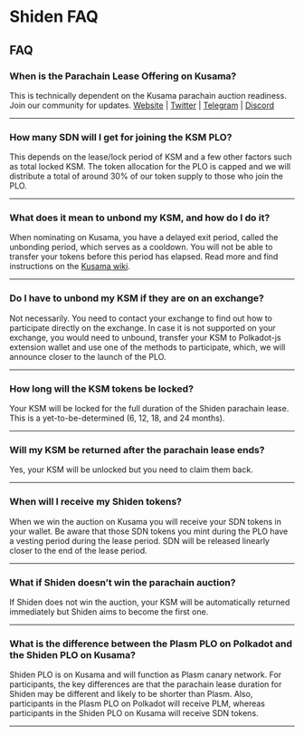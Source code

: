 # Shiden FAQ

## **FAQ**

### **When is the Parachain Lease Offering on Kusama?**

This is technically dependent on the Kusama parachain auction readiness. Join our community for updates. [Website](https://www.plasmnet.io/) \| [Twitter](https://twitter.com/Plasm_Network) \| [Telegram](https://t.me/PlasmOfficial) \| [Discord](https://discord.gg/Z3nC9U4)  
****

### **How many SDN will I get for joining the KSM PLO?**

This depends on the lease/lock period of KSM and a few other factors such as total locked KSM. The token allocation for the PLO is capped and we will distribute a total of around 30% of our token supply to those who join the PLO.  
****

### **What does it mean to unbond my KSM, and how do I do it?**

When nominating on Kusama, you have a delayed exit period, called the unbonding period, which serves as a cooldown. You will not be able to transfer your tokens before this period has elapsed. Read more and find instructions on the [Kusama wiki](https://guide.kusama.network/docs/en/maintain-guides-how-to-unbond).  
****

### **Do I have to unbond my KSM if they are on an exchange?**

Not necessarily. You need to contact your exchange to find out how to participate directly on the exchange. In case it is not supported on your exchange, you would need to unbound, transfer your KSM to Polkadot-js extension wallet and use one of the methods to participate, which, we will announce closer to the launch of the PLO.  
****

### **How long will the KSM tokens be locked?**

Your KSM will be locked for the full duration of the Shiden parachain lease. This is a yet-to-be-determined \(6, 12, 18, and 24 months\).  
****

### **Will my KSM be returned after the parachain lease ends?**

Yes, your KSM will be unlocked but you need to claim them back.  
****

### **When will I receive my Shiden tokens?**

When we win the auction on Kusama you will receive your SDN tokens in your wallet. Be aware that those SDN tokens you mint during the PLO have a vesting period during the lease period. SDN will be released linearly closer to the end of the lease period.  
****

### **What if Shiden doesn’t win the parachain auction?**

If Shiden does not win the auction, your KSM will be automatically returned immediately but Shiden aims to become the first one.  
****

### **What is the difference between the Plasm PLO on Polkadot and the Shiden PLO on Kusama?**

Shiden PLO is on Kusama and will function as Plasm canary network. For participants, the key differences are that the parachain lease duration for Shiden may be different and likely to be shorter than Plasm. Also, participants in the Plasm PLO on Polkadot will receive PLM, whereas participants in the Shiden PLO on Kusama will receive SDN tokens.  
  
****

